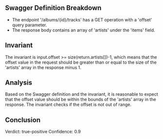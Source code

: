 ## Swagger Definition Breakdown
- The endpoint '/albums/{id}/tracks' has a GET operation with a 'offset' query parameter.
- The response body contains an array of 'artists' under the 'items' field.

## Invariant
The invariant is input.offset >= size(return.artists[])-1, which means that the offset value in the request should be greater than or equal to the size of the 'artists' array in the response minus 1.

## Analysis
Based on the Swagger definition and the invariant, it is reasonable to expect that the offset value should be within the bounds of the 'artists' array in the response. The invariant checks if the offset is not out of range.

## Conclusion
Verdict: true-positive
Confidence: 0.9
